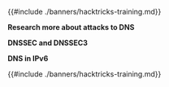 {{#include ./banners/hacktricks-training.md}}

**Research more about attacks to DNS**

**DNSSEC and DNSSEC3**

**DNS in IPv6**

{{#include ./banners/hacktricks-training.md}}


